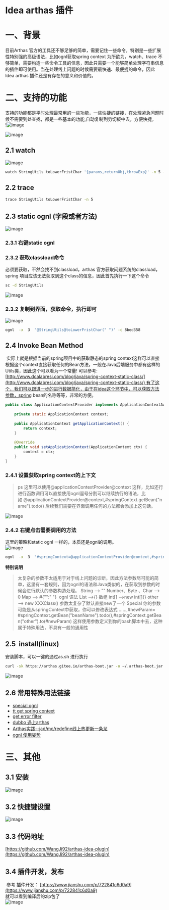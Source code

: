 # Idea arthas 插件

<a name="eaba0"></a>
# 一、背景
目前Arthas 官方的工具还不够足够的简单，需要记住一些命令，特别是一些扩展性特别强的高级语法，比如ognl获取spring context 为所欲为，watch、trace 不够简单，需要构造一些命令工具的信息，因此只需要一个能够简单处理字符串信息的插件即可使用。当在处理线上问题的时候需要最快速、最便捷的命令，因此Idea arthas 插件还是有存在的意义和价值的。
<a name="cE2LQ"></a>
## 
<a name="vwK8h"></a>
# 二、支持的功能
支持的功能都是平时处理最常用的一些功能，一些快捷的链接，在处理紧急问题时候不需要到处查找，都是一些基本的功能,自动复制到剪切板中去，方便快捷。<br />!![image](https://user-images.githubusercontent.com/20874972/71365498-24e05000-25da-11ea-98be-640dc7ca7e12.png)



![image](https://user-images.githubusercontent.com/20874972/71365516-3295d580-25da-11ea-928b-a28e4c47cda5.png)

## 2.1 watch
![image](https://user-images.githubusercontent.com/20874972/71365531-43464b80-25da-11ea-98bf-de363d8f08c8.png)
```bash
watch StringUtils toLowerFristChar '{params,returnObj,throwExp}' -n 5 -x 3
```

<a name="yrbvX"></a>
## 2.2 trace 

```bash
trace StringUtils toLowerFristChar -n 5
```

<a name="M5hj0"></a>
## 2.3 static ognl (字段或者方法)
![image](https://user-images.githubusercontent.com/20874972/71365634-8ef8f500-25da-11ea-90e7-d5e63eec63a5.png)

<a name="qFcTH"></a>
### 2.3.1 右键static ognl
<a name="Mj3eY"></a>
### 2.3.2 获取classload命令
必须要获取，不然会找不到classload，arthas 官方获取问题系统的classload，spring 项目应该无法获取到这个class的信息，因此首先执行一下这个命令

```bash
sc -d StringUtils
```

![image](https://user-images.githubusercontent.com/20874972/71365668-a932d300-25da-11ea-9ed6-49a43e4afbef.png)

<a name="6Q1ae"></a>
### 2.3.2 复制到界面，获取命令，执行即可
![image](https://user-images.githubusercontent.com/20874972/71365687-b94ab280-25da-11ea-9af8-0ae0dd4cde97.png)


```bash
ognl  -x  3  '@StringUtils@toLowerFristChar(" ")' -c 8bed358
```

<a name="DzhKQ"></a>
## 2.4 Invoke Bean Method
 实际上就是根据当前的spring项目中的获取静态的spring context这样可以直接根据这个context直接获取任何的Bean方法，一般在Java后端服务中都有这样的Utils类，因此这个可以看为一个常量! 可以参考:[http://www.dcalabresi.com/blog/java/spring-context-static-class/](http://www.dcalabresi.com/blog/java/spring-context-static-class/) 有了这个，我们可以跟进一步的进行数据简化，由于在idea这个环节中，可以获取方法参数，spring bean的名称等等，非常的方便。

```java
public class ApplicationContextProvider implements ApplicationContextAware {
    
    private static ApplicationContext context;
 
    public ApplicationContext getApplicationContext() {
        return context;
    }
 
    @Override
    public void setApplicationContext(ApplicationContext ctx) {
        context = ctx;
    }
}
```
<a name="ofj0b"></a>
### 2.4.1 设置获取spring context的上下文
> ps 这里可以使用@applicationContextProvider@context 这样，比如还行进行函数调用可以直接使用ognl逗号分割可以继续执行的语法，比如 @applicationContextProvider@context,#springContext.getBean("name").todo() 后续我们需要在界面调用任何的方法都会添加上这句话。

![image](https://user-images.githubusercontent.com/20874972/71365722-ce274600-25da-11ea-9794-9a8db5571141.png)


<a name="KuN43"></a>
### 2.4.2 右键点击需要调用的方法
这里的策略和static ognl 一样的，本质还是ognl的调用。<br />
![image](https://user-images.githubusercontent.com/20874972/71365745-e1d2ac80-25da-11ea-8e05-34e2f051d172.png)

```bash
ognl  -x  3  '#springContext=@applicationContextProvider@context,#springContext.getBean("arthasInstallCommandAction").actionPerformed(new com.intellij.openapi.actionSystem.AnActionEvent())' -c desw22
```

**特别说明** 
> 太复杂的参数不太适用于对于线上问题的诊断，因此方法参数尽可能的简单，这里有一套规则，因为ognl的语法和Java类似的，在获取到参数的时候会进行默认的参数构造处理。
> String ——> ""
> Number、Byte 、Char ——> 0
> Map ——> #{"":" "}  ognl 语法
> List ——>{}
> 数组 int[] ——>new int[]{}
> other ——> new XXXClass() 参数太复杂了默认直接new了一个
> Special 你的参数可能是从springContext中获取，你可以修改表达式
> ......,#newParam= #springContext.getBean("beanName").todo(),#springContext.getBean("other").to(#newParam)
> 这样使用参数定义到你的bash脚本中去，这种属于特殊用法，不具有一般的通用性


<a name="Cybim"></a>
## 2.5  install(linux)
安装脚本，可以一键的通过as.sh 进行执行

```bash
curl -sk https://arthas.gitee.io/arthas-boot.jar -o ~/.arthas-boot.jar  && echo "alias as.sh='java -jar ~/.arthas-boot.jar --repo-mirror aliyun --use-http'" >> ~/.bashrc && source ~/.bashrc
```


![image](https://user-images.githubusercontent.com/20874972/71365779-f7e06d00-25da-11ea-92e9-e3ad5725f1ca.png)


<a name="Is5S6"></a>
## 2.6 常用特殊用法链接

- [special ognl](https://github.com/alibaba/arthas/issues/71)
- [tt get spring context](https://github.com/alibaba/arthas/issues/482)
- [get error filter](https://github.com/alibaba/arthas/issues/429)
- [dubbo 遇上arthas](http://hengyunabc.github.io/dubbo-meet-arthas/)
- [Arthas实践--jad/mc/redefine线上热更新一条龙](http://hengyunabc.github.io/arthas-online-hotswap/)
- [ognl 使用姿势](https://blog.csdn.net/u010634066/article/details/101013479)

<a name="L0Qr4"></a>
# 三、其他
<a name="j4UkL"></a>
## 3.1 安装 
![image](https://user-images.githubusercontent.com/20874972/71365799-07f84c80-25db-11ea-9094-b4b6972e47f0.png)


<a name="vKsvI"></a>
## 3.2 快捷键设置
![image](https://user-images.githubusercontent.com/20874972/71365859-35dd9100-25db-11ea-9233-c436efb4e651.png)

<a name="r40qy"></a>
## 3.3 代码地址
[https://github.com/WangJi92/arthas-idea-plugin](https://github.com/WangJi92/arthas-idea-plugin)
<a name="5pfFa"></a>
## 3.4 插件开发，发布
 参考 插件开发： [https://www.jianshu.com/p/722841c6d0a9](https://www.jianshu.com/p/722841c6d0a9)<br />就可以看到编译后的zip包了<br />
![image](https://user-images.githubusercontent.com/20874972/71365888-47269d80-25db-11ea-95ab-efc4ccad3ac1.png)
